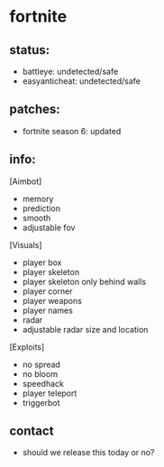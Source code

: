 # fortnite

## status:
- battleye: undetected/safe
- easyanticheat: undetected/safe

## patches:
- fortnite season 6: updated

## info:
[Aimbot]
- memory
- prediction
- smooth
- adjustable fov

[Visuals]
- player box
- player skeleton
- player skeleton only behind walls
- player corner
- player weapons
- player names
- radar
- adjustable radar size and location

[Exploits]
- no spread
- no bloom
- speedhack
- player teleport
- triggerbot

## contact
- should we release this today or no?
